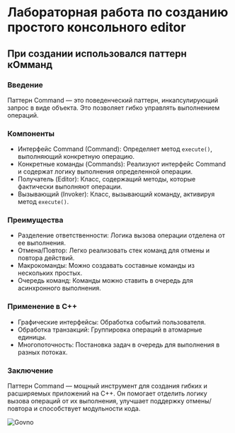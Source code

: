 #  Лабораторная работа по созданию простого консольного editor
## При создании использовался паттерн кОмманд

### Введение

Паттерн Command — это поведенческий паттерн, инкапсулирующий запрос в виде объекта. Это позволяет гибко управлять выполнением операций.

### Компоненты

* Интерфейс Command (Command): Определяет метод `execute()`, выполняющий конкретную операцию.
* Конкретные команды (Commands): Реализуют интерфейс Command и содержат логику выполнения определенной операции.
* Получатель (Editor): Класс, содержащий методы, которые фактически выполняют операции.
* Вызывающий (Invoker): Класс, вызывающий команду, активируя метод `execute()`.

### Преимущества

* Разделение ответственности: Логика вызова операции отделена от ее выполнения.
* Отмена/Повтор: Легко реализовать стек команд для отмены и повтора действий.
* Макрокоманды: Можно создавать составные команды из нескольких простых.
* Очередь команд: Команды можно ставить в очередь для асинхронного выполнения.

### Применение в C++

* Графические интерфейсы: Обработка событий пользователя.
* Обработка транзакций: Группировка операций в атомарные единицы.
* Многопоточность: Постановка задач в очередь для выполнения в разных потоках.

### Заключение

Паттерн Command — мощный инструмент для создания гибких и расширяемых приложений на C++. Он помогает отделить логику вызова операций от их выполнения, улучшает поддержку отмены/повтора и способствует модульности кода.

![Govno](https://media.giphy.com/media/v1.Y2lkPTc5MGI3NjExODk0ZDZhZWVtMWczOTAzaHpqYm11ZWplcHVrdTc2Nmk0M25lOGxvZCZlcD12MV9naWZzX3NlYXJjaCZjdD1n/3o7bug2wkdhpf7kbFS/giphy.gif)
